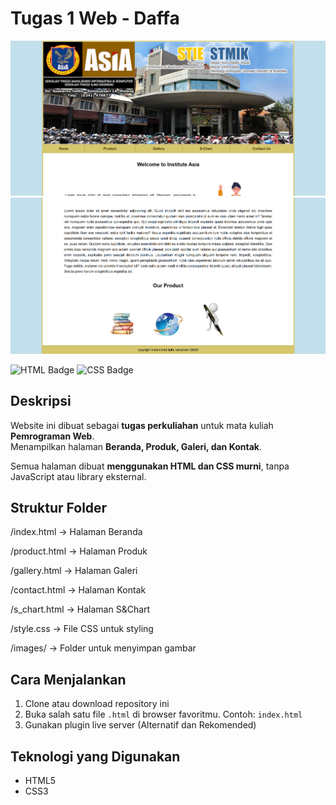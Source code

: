 # Tugas 1 Web - Daffa

![Preview Website](images/preview.png)
![Preview Content](images/content.png)

![HTML Badge](https://img.shields.io/badge/HTML5-E34F26?style=flat-square&logo=html5&logoColor=white)
![CSS Badge](https://img.shields.io/badge/CSS3-1572B6?style=flat-square&logo=css3&logoColor=white)

## Deskripsi
Website ini dibuat sebagai **tugas perkuliahan** untuk mata kuliah **Pemrograman Web**.  
Menampilkan halaman **Beranda, Produk, Galeri, dan Kontak**.

Semua halaman dibuat **menggunakan HTML dan CSS murni**, tanpa JavaScript atau library eksternal.

## Struktur Folder
/index.html        -> Halaman Beranda

/product.html      -> Halaman Produk

/gallery.html      -> Halaman Galeri

/contact.html      -> Halaman Kontak

/s_chart.html      -> Halaman S&Chart

/style.css         -> File CSS untuk styling

/images/           -> Folder untuk menyimpan gambar

## Cara Menjalankan
1. Clone atau download repository ini
2. Buka salah satu file `.html` di browser favoritmu.
   Contoh: `index.html`
3. Gunakan plugin live server (Alternatif dan Rekomended)

## Teknologi yang Digunakan

* HTML5
* CSS3
